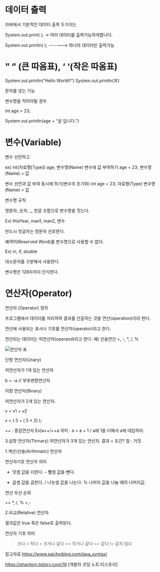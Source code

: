 데이터 출력
=====

자바에서 기본적인 데이터 출력 두가지는

System.out.print(         );  -> 여러 데이터를 출력가능하게합니다.

System.out.println(         );  -------> 하나의 데이터만 출력가능

”   ” (큰 따옴표), ‘   ‘(작은 따옴표)
==========

System.out.println(“Hello World!!“)
System.out.println(‘A‘)


문자를 넣는 기능

변수명을 적어야될 경우

int age = 23;

System.out.println(age + “살 입니다.”)

변수(Variable)
======

변수 선언하고 

ex) int(자료형[Type])  age; 변수명(Name)
변수에 값 부여하기
 age       =    23;
변수명(Name)  =    값


변수 선언과 값 부여 동시에 하기(변수의 초기화)
int age  =      23;
자료형(Type)   변수명(Name)  =   값

변수명 규칙

영문자, 숫자, _, 한글 조합으로 변수명을 짓는다.

Ex) thisYear, man1, man2, 변수

반드시 첫글자는 영문자 선호한다.

예약어(Reserved Word)를 변수명으로 사용할 수 없다.

Ex) in, if, double

대소문자를 구분해서 사용한다.

변수명은 128자까지 인식한다.

연산자(Operator)
=====

연산자 (Operator) 정의


프로그램에서 데이터를 처리하여 결과를 산출하는 것을 연산(operation)이라 한다.

연산에 사용되는 표시나 기호를 연산자(operator)라고 한다.

연산되는 데이터는 피연산자(operand)라고 한다. 예) 산술연산 +, -, *, /, %

![연산자 표](https://user-images.githubusercontent.com/100178951/183902378-450c4bd1-7806-407b-aa75-b74920d8cd06.jpg)




단항 연산자(Unary)

피연산자가 1개 있는 연산자

b = -a // 부호변환연산자


이항 연산자(Binary)

피연산자가 2개 있는 연산자.

v = v1 + v2

x = ( 3 + ( 5 * 2) );

++ : 증감연산자
Ex)a++/++a
의미 : a = a + 1 / a에 1을 더해서 a에 대입하라.

3.삼항 연산자(Thrnary)
피연산자가 3개 있는 연산자.
결과 = 조건? 참 : 거짓

1.계산/산술(Arithmatic) 연산자

연산자기호	연산자	의미

+	덧셈	값을 더한다.
–	뺄셈	값을 뺀다.
*	곱셈	값을 곱한다.
/	나눗셈	값을 나눈다.
%	나머지	값을 나눌 때의 나머지값.


연산 우선 순위

++  *, /, %  +,-

2.비교(Relative) 연산자

결과값은 true 혹은 false로 출력된다.

연산자 기호	의미

>	크다
<	작다
>=	크거나 같다
<=	작거나 같다
==	같다
!=	같지 않다

참고자료 https://www.saichoiblog.com/java_syntax/

https://phantom.tistory.com/19 [개발자 코딩 노트:티스토리]
